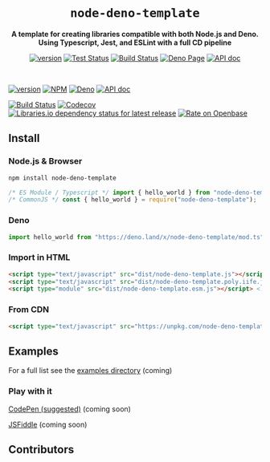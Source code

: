<div align="center">

  <h1><code>node-deno-template</code></h1>

  <strong>A template for creating libraries compatible with both Node.js and Deno. Using Typescript, Jest, and ESLint with a full CD pipeline</strong>

  <p>
    <a href="https://github.com/josh-hemphill/maxminddb-deno/releases"><img src="https://img.shields.io/github/v/tag/josh-hemphill/node-deno-template?sort=semver&style=flat-square" alt="version" /></a>
    <a href="https://github.com/josh-hemphill/maxminddb-deno/actions/workflows/test.yml"><img src="https://img.shields.io/github/workflow/status/josh-hemphill/maxminddb-deno/Test?label=Tests&style=flat-square" alt="Test Status" /></a>
    <a href="https://github.com/josh-hemphill/maxminddb-deno/actions/workflows/build.yml"><img src="https://img.shields.io/github/workflow/status/josh-hemphill/maxminddb-deno/Build?label=Build&style=flat-square" alt="Build Status" /></a>
    <a href="https://deno.land/x/maxminddb/mod.ts"><img src="https://img.shields.io/static/v1?label=&message=Deno&logo=deno&color=informational&style=flat-square" alt="Deno Page" /></a>
    <a href="https://doc.deno.land/https/deno.land/x/maxminddb/mod.ts"><img src="https://img.shields.io/static/v1?label=&message=API-Doc&color=informational&style=flat-square&logo=deno" alt="API doc" /></a>
  </p>

</div>

<br />

<!-- cspell: disable bracketsstartstop -->

[![version](https://img.shields.io/github/v/tag/josh-hemphill/node-deno-template?sort=semver&style=flat-square)](https://github.com/josh-hemphill/node-deno-template/releases)
[![NPM](https://img.shields.io/static/v1?label=&message=NPM&color=informational&style=flat-square)](https://npmjs.org/package/node-deno-template)
[![Deno](https://img.shields.io/static/v1?label=&message=Deno&color=informational&style=flat-square)](https://deno.land/x/node-deno-template/mod.ts)
[![API doc](https://img.shields.io/static/v1?label=Deno&message=API-Doc&color=informational&style=flat-square)](https://doc.deno.land/https/deno.land/x/node-deno-template/mod.ts)
<!-- [![docs](https://img.shields.io/static/v1?label=&message=Docs&color=informational&style=flat-square)](https://josh-hemphill.github.io/node-deno-template/#/) -->
[![Build Status](https://img.shields.io/travis/josh-hemphill/node-deno-template.svg?style=flat-square)](https://travis-ci.org/josh-hemphill/node-deno-template)
[![Codecov](https://img.shields.io/codecov/c/github/josh-hemphill/node-deno-template.svg?style=flat-square)](https://codecov.io/gh/josh-hemphill/node-deno-template)
[![Libraries.io dependency status for latest release](https://img.shields.io/librariesio/release/npm/node-deno-template?label=Deps&style=flat-square)](https://libraries.io/npm/node-deno-template)
[![Rate on Openbase](https://badges.openbase.io/js/rating/node-deno-template.svg)](https://openbase.io/js/node-deno-template?utm_source=embedded&utm_medium=badge&utm_campaign=rate-badge)

## Install

### Node.js & Browser

```bash
npm install node-deno-template
```

```js
/* ES Module / Typescript */ import { hello_world } from "node-deno-template";
/* CommonJS */ const { hello_world } = require("node-deno-template");
```

### Deno

```js
import hello_world from "https://deno.land/x/node-deno-template/mod.ts"
```

### Import in HTML

```html
<script type="text/javascript" src="dist/node-deno-template.js"></script> <!-- For UMD module -->
<script type="text/javascript" src="dist/node-deno-template.poly.iife.js"></script> <!-- For global IIFE with polyfills -->
<script type="module" src="dist/node-deno-template.esm.js"></script> <!-- For ES Module -->
```

### From CDN

```html
<script type="text/javascript" src="https://unpkg.com/node-deno-template"></script>
```

## Examples

For a full list see the [examples directory](./example/) (coming)

### Play with it

[CodePen (suggested)](##) (coming soon)

[JSFiddle](##) (coming soon)

## Contributors

<!-- ALL-CONTRIBUTORS-LIST:START - Do not remove or modify this section -->
<!-- ALL-CONTRIBUTORS-LIST:END -->
